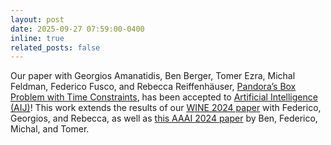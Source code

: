```yaml
---
layout: post
date: 2025-09-27 07:59:00-0400
inline: true
related_posts: false
---
```


Our paper with Georgios Amanatidis, Ben Berger, Tomer Ezra, Michal Feldman, Federico Fusco, and Rebecca Reiffenhäuser, [Pandora’s Box Problem with Time Constraints](https://arxiv.org/abs/2407.15261), has been accepted to [Artificial Intelligence (AIJ)](https://aij.ijcai.org)! This work extends the results of our [WINE 2024 paper](#WINE24) with Federico, Georgios, and Rebecca, as well as [this AAAI 2024 paper](https://ojs.aaai.org/index.php/AAAI/article/view/30015) by Ben, Federico, Michal, and Tomer.

